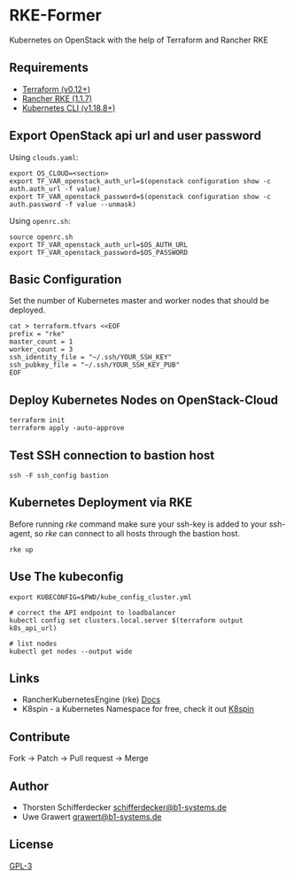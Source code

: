 # RKE-Former

Kubernetes on OpenStack with the help of Terraform and Rancher RKE

## Requirements

- [Terraform (v0.12+)](https://www.terraform.io/downloads.html)
- [Rancher RKE (1.1.7)](https://github.com/rancher/rke/releases/tag/v1.1.7)
- [Kubernetes CLI (v1.18.8+)](https://downloadkubernetes.com)

## Export OpenStack api url and user password

Using `clouds.yaml`:

```shell
export OS_CLOUD=<section>
export TF_VAR_openstack_auth_url=$(openstack configuration show -c auth.auth_url -f value)
export TF_VAR_openstack_password=$(openstack configuration show -c auth.password -f value --unmask)
```

Using `openrc.sh`:

```shell
source openrc.sh
export TF_VAR_openstack_auth_url=$OS_AUTH_URL
export TF_VAR_openstack_password=$OS_PASSWORD
```

## Basic Configuration

Set the number of Kubernetes master and worker nodes that should be deployed.

```shell
cat > terraform.tfvars <<EOF
prefix = "rke"
master_count = 1
worker_count = 3
ssh_identity_file = "~/.ssh/YOUR_SSH_KEY"
ssh_pubkey_file = "~/.ssh/YOUR_SSH_KEY_PUB"
EOF
```

## Deploy Kubernetes Nodes on OpenStack-Cloud

```shell
terraform init
terraform apply -auto-approve
```

## Test SSH connection to bastion host

```shell
ssh -F ssh_config bastion
```

## Kubernetes Deployment via RKE

Before running _rke_ command make sure your ssh-key is added to your ssh-agent,
so _rke_ can connect to all hosts through the bastion host.

```shell
rke up
```

## Use The kubeconfig

```shell
export KUBECONFIG=$PWD/kube_config_cluster.yml

# correct the API endpoint to loadbalancer
kubectl config set clusters.local.server $(terraform output k8s_api_url)

# list nodes
kubectl get nodes --output wide
```

## Links

- RancherKubernetesEngine (rke) [Docs](https://rancher.com/docs/rke/latest/)
- K8spin - a Kubernetes Namespace for free, check it out [K8spin](https://k8spin.cloud/)

## Contribute

Fork -> Patch -> Pull request -> Merge

## Author

- Thorsten Schifferdecker <schifferdecker@b1-systems.de>
- Uwe Grawert <grawert@b1-systems.de>

## License

[GPL-3](LICENSE)
